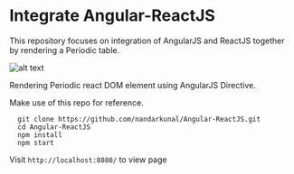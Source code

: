 # Integrate Angular-ReactJS

This repository focuses on integration of AngularJS and ReactJS together by rendering a Periodic table.

![alt text](https://github.com/nandarkunal/Angular-ReactJS/blob/master/screenshot.png)

Rendering Periodic react DOM element using AngularJS Directive.

Make use of this repo for reference.


``` 
  git clone https://github.com/nandarkunal/Angular-ReactJS.git
  cd Angular-ReactJS
  npm install
  npm start
```

Visit `http://localhost:8080/` to view page
  
